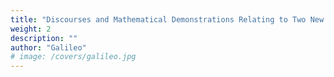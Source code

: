 ```yaml
---
title: "Discourses and Mathematical Demonstrations Relating to Two New Sciences"
weight: 2
description: ""
author: "Galileo"
# image: /covers/galileo.jpg
---
```


